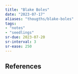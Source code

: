 ```yaml
---
title: "Blake Boles"
date: "2023-07-17"
aliases: "thougths/blake-boles"
tags:
- "notes"
- "seedlings"
sr-due: 2023-07-20
sr-interval: 3
sr-ease: 250
---
```




## References